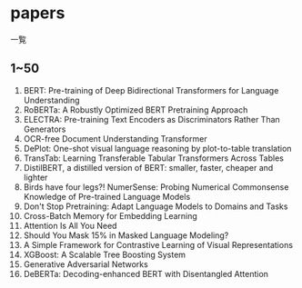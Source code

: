 # papers
一覧
## 1~50
1. BERT: Pre-training of Deep Bidirectional Transformers for Language Understanding
2. RoBERTa: A Robustly Optimized BERT Pretraining Approach
3. ELECTRA: Pre-training Text Encoders as Discriminators Rather Than Generators
4. OCR-free Document Understanding Transformer
5. DePlot: One-shot visual language reasoning by plot-to-table translation
6. TransTab: Learning Transferable Tabular Transformers Across Tables 
7. DistilBERT, a distilled version of BERT: smaller, faster, cheaper and lighter
8. Birds have four legs?! NumerSense: Probing Numerical Commonsense Knowledge of Pre-trained Language Models
9. Don't Stop Pretraining: Adapt Language Models to Domains and Tasks
10. Cross-Batch Memory for Embedding Learning
11. Attention Is All You Need 
12. Should You Mask 15% in Masked Language Modeling?
13. A Simple Framework for Contrastive Learning of Visual Representations
14. XGBoost: A Scalable Tree Boosting System
15. Generative Adversarial Networks
16. DeBERTa: Decoding-enhanced BERT with Disentangled Attention